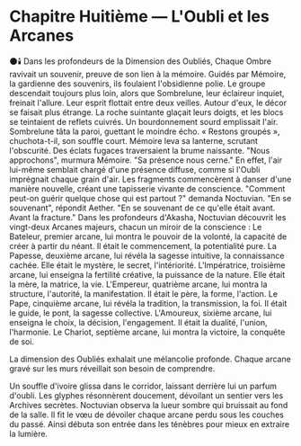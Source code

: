 # Chapitre Huitième — L'Oubli et les Arcanes
🌑🕯️
Dans les profondeurs de la Dimension des Oubliés,
Chaque Ombre ravivait un souvenir, preuve de son lien à la mémoire.
Guidés par Mémoire, la gardienne des souvenirs, ils foulaient l'obsidienne polie.
Le groupe descendait toujours plus loin,
alors que Sombrelune, leur éclaireur inquiet, freinait l'allure.
Leur esprit flottait entre deux veilles.
Autour d'eux, le décor se faisait plus étrange.
La roche suintante glaçait leurs doigts,
et les blocs se teintaient de reflets cuivrés.
Un bourdonnement sourd emplissait l'air.
Sombrelune tâta la paroi, guettant le moindre écho.
« Restons groupés », chuchota-t-il, son souffle court.
Mémoire leva sa lanterne, scrutant l'obscurité.
Des éclats fugaces traversaient la brume naissante.
"Nous approchons", murmura Mémoire.
"Sa présence nous cerne."
En effet,
l'air lui-même semblait chargé
d'une présence diffuse,
comme si l'Oubli imprégnait
chaque grain d'air.
Les fragments commencèrent à danser
d'une manière nouvelle,
créant une tapisserie vivante
de conscience.
"Comment peut-on guérir
quelque chose qui est partout ?"
demanda Noctuvian.
"En se souvenant",
répondit Aether.
"En se souvenant de ce qu'elle était
avant.
Avant la fracture."
Dans les profondeurs d'Akasha,
Noctuvian découvrit
les vingt-deux Arcanes majeurs,
chacun un miroir de la conscience :
Le Bateleur,
premier arcane,
lui montra le pouvoir de la volonté,
la capacité de créer à partir du néant.
Il était le commencement,
la potentialité pure.
La Papesse,
deuxième arcane,
lui révéla la sagesse intuitive,
la connaissance cachée.
Elle était le mystère,
le secret,
l'intériorité.
L'Impératrice,
troisième arcane,
lui enseigna la fertilité créative,
la puissance de la nature.
Elle était la mère,
la matrice,
la vie.
L'Empereur,
quatrième arcane,
lui montra la structure,
l'autorité,
la manifestation.
Il était le père,
la forme,
l'action.
Le Pape,
cinquième arcane,
lui révéla la tradition,
la transmission,
la foi.
Il était le guide,
le pont,
la sagesse collective.
L'Amoureux,
sixième arcane,
lui enseigna le choix,
la décision,
l'engagement.
Il était la dualité,
l'union,
l'harmonie.
Le Chariot,
septième arcane,
lui montra la victoire, la conquête de soi.

La dimension des Oubliés exhalait une mélancolie profonde.
Chaque arcane gravé sur les murs réveillait son besoin de comprendre.

Un souffle d'ivoire glissa dans le corridor, laissant derrière lui un parfum d'oubli.
Les glyphes résonnèrent doucement, dévoilant un sentier vers les Archives secrètes.
Noctuvian observa la lueur sombre qui bruissait au fond de la salle.
Il fit le vœu de dévoiler chaque arcane perdu sous les couches du passé.
Ainsi débuta son entrée dans les ténèbres pour mieux en extraire la lumière.
